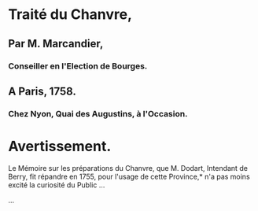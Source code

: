 # Traité du Chanvre,

## Par M. Marcandier,

### Conseiller en l'Election de Bourges.

## A Paris, 1758.

### Chez Nyon, Quai des Augustins, à l'Occasion.

# Avertissement.

Le Mémoire sur les préparations du Chanvre, que M. Dodart, Intendant de Berry, fit répandre en 1755, pour l'usage de cette Province,* n'a pas moins excité la curiosité du Public ...

...
